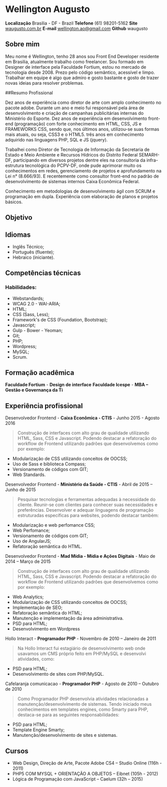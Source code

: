 # Wellington Augusto

**Localização** Brasilia - DF - Brazil
**Telefone** (61) 98201-5162
**Site** [waugusto.com.br](http://waugusto.com.br)
**E-mail** wellington.ao@gmail.com
**Github** waugusto

## Sobre mim
 
Meu nome é Wellington, tenho 28 anos sou Front End Developer residente em Brasilia,
atualmente trabalho como freelancer. 
Sou formado em Designer de interface pela
Faculdade Fortium, estou no mercado de tecnologia desde 2008. 
Prezo pelo código semântico, acessível e limpo. 
Trabalhar em equipe é algo que admiro e gosto bastante e gosto de trazer novas ideias para resolver problemas.

##Resumo Profissional

Dez anos de experiência como diretor de arte com amplo conhecimento no pacote adobe. Durante um ano e meio fui responsável pela área de desenvolvimento e criação de campanhas publicitárias internas do Ministério do Esporte. Dez anos de experiência em desenvolvimento front-end (programação) com forte conhecimento em HTML, CSS, JS e FRAMEWORKS CSS, sendo que, nos últimos anos, utilizou-se suas formas mais atuais, ou seja, CSS3 e o HTML5. três anos em conhecimento adquirido nas linguagens PHP, SQL e JS (jquery).

Trabalhei como Diretor de Tecnologia de Informação da Secretaria de Estado e Meio Ambiente e Recursos Hídricos do Distrito Federal SEMARH-DF, participando em diversos projetos dentre eles na consultoria da infra-estrutura tecnológica do PCPV-DF, onde pude aprimorar muito os conhecimentos em redes, gerenciamento de projetos e aprofundamento na Lei n° (8.666/93). E recentemente como consultor front-end no padrão de desenvolvimento de sistemas internos Caixa Econômica Federal.

Conhecimento em metodologias de desenvolvimento ágil com SCRUM e programação em dupla. Experiência com elaboração de planos e projetos básicos.

## Objetivo 

## Idiomas 

* Inglês Técnico;
* Português (fluente);
* Hebraico (iniciante).

## Competências técnicas

### Habilidades:

* Webstandards;
* WCAG 2.0 - WAI-ARIA;
* HTML;
* CSS (Sass, Less);
* Framework's de CSS (Foundation, Bootstrap);
* Javascript;
* Gulp - Bower - Yeoman;
* Git;
* PHP;
* Wordpress;
* MySQL;
* Scrum.

## Formação acadêmica

**Faculdade Fortium** - **Design de interface**
**Faculdade Icespe**  - **MBA – Gestão e Governança da Ti**

## Experiência profissional

Desenvolvedor Frontend - **Caixa Econômica - CTIS** - Junho 2015 - Agosto 2016

> Construção de interfaces com alto grau de qualidade utilizando HTML, Sass, CSS e Javascript. Podendo destacar a refatoração do workflow de Frontend utilizando padrões que desenvolvemos como por exemplo:
* Modularização de CSS utilizando conceitos de OOCSS;
* Uso de Sass e biblioteca Compass;
* Versionamento de códigos com GIT;
* Web Standards.

Desenvolvedor Frontend - **Ministério da Saúde - CTIS** -  Abril de 2015 – Junho de 2015

> Pesquisar tecnologias e ferramentas adequadas à necessidade do cliente. Reunir-se com clientes para conhecer suas necessidades e preferências. Desenvolver e adequar linguagens de programação estruturadas específicas para websites, podendo destacar também:
* Modularização e web perfomance CSS;
* Web Perfomance;
* Versionamento de códigos com GIT;
* Uso de AngularJS;
* Refatoração semântica do HTML.

Desenvolvedor Frontend - **Mad Mídia - Mídia e Ações Digitais** - Maio de 2014 – Março de 2015

> Construção de interfaces com alto grau de qualidade utilizando HTML, Sass, CSS e Javascript. Podendo destacar a refatoração do workflow de Frontend utilizando padrões que desenvolvemos como por exemplo:
* Web Analytics;
* Modularização de CSS utilizando conceitos de OOCSS;
* Implementação de SEO;
* Refatoração semântica do HTML;
* Manutenção e implementação da área administrativa.
* PSD para HTML;
* Desenvolvimento em Wordpress


Hollo Interact - **Programador PHP** - Novembro de 2010 – Janeiro de 2011

> Na Hollo Interact fui estagiário de desenvolvimento web onde usavamos um CMS próprio feito em PHP/MySQL e desenvolvi atividades, como:
* PSD para HTML;
* Desenvolvimento de sites com PHP/MySQL.

Cafelaranja comunicacao - **Programador PHP** - Agosto de 2010 – Outubro de 2010
> Como Programador PHP desenvolvia atividades relacionadas a manutenção/desenvolvimento de sistemas.
Tendo iniciado meus conhecimentos em templates engines, como Smarty para PHP,
destaca-se para as seguintes responsabilidades:
* PSD para HTML;
* Template Engine Smarty;
* Manutenção/desenvolvimento de sites e sistemas.

## Cursos

* Web Design, Direção de Arte, Pacote Adobe CS4 – Studio Online (116h - 2011)
* PHP5 COM MYSQL + ORIENTAÇÃO A OBJETOS – Eibnet (105h - 2012)
* Lógica de Programação com JavaScript – Caelum (32h – 2015)

